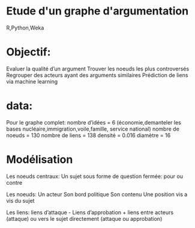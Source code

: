 # Etude d'un graphe d'argumentation

R,Python,Weka

# Objectif:
Evaluer la qualité d’un argument
Trouver les noeuds les plus controversés
Regrouper des acteurs ayant des arguments similaires Prédiction de liens via machine learning

# data:
Pour le graphe complet:
nombre d’idées = 6 (économie,demanteler les bases nucléaire,immigration,voile,famille, service national)
nombre de noeuds = 130 nombre de liens = 138 densité = 0.016
diamètre = 16

# Modélisation
Les noeuds centraux:
  Un sujet sous forme de question fermée: pour ou contre
  
Les noeuds:
  Un acteur
  Son bord politique
  Son contenu
  Une position vis a vis du sujet
  
Les liens:
  liens d’attaque -
  Liens d’approbation +
  liens entre acteurs (attaque) ou vers le sujet directement (attaque ou approbation)
